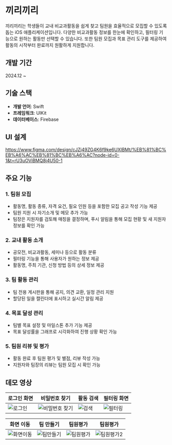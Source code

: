 # 끼리끼리

끼리끼리는 학생들이 교내 비교과활동을 쉽게 찾고 팀원을 효율적으로 모집할 수 있도록 돕는 iOS 애플리케이션입니다. 다양한 비교과활동 정보를 한눈에 확인하고, 필터링 기능으로 원하는 활동만 선택할 수 있습니다. 또한 팀원 모집과 목표 관리 도구를 제공하여 활동의 시작부터 완료까지 원활하게 지원합니다.

## 개발 기간
2024.12 ~

## 기술 스택
- **개발 언어**: Swift  
- **프레임워크**: UIKit  
- **데이터베이스**: Firebase

## UI 설계
https://www.figma.com/design/cJZj49ZG4K6f9ke6UXIBMt/%EB%81%BC%EB%A6%AC%EB%81%BC%EB%A6%AC?node-id=0-1&t=rU3uOViBMQ8j4U50-1

## 주요 기능
### 1. 팀원 모집
- 활동명, 활동 종류, 자격 요건, 필요 인원 등을 포함한 모집 공고 작성 기능 제공  
- 팀원 지원 시 자기소개 및 메모 추가 가능  
- 팀장은 지원자를 검토해 매칭을 결정하며, 푸시 알림을 통해 모집 현황 및 새 지원자 정보를 확인 가능  

### 2. 교내 활동 소개
- 공모전, 비교과활동, 세미나 등으로 활동 분류  
- 필터링 기능을 통해 사용자가 원하는 정보 제공  
- 활동명, 주최 기관, 신청 방법 등의 상세 정보 제공  

### 3. 팀 활동 관리
- 팀 전용 게시판을 통해 공지, 의견 교환, 일정 관리 지원  
- 할당된 일을 캘린더에 표시하고 실시간 알림 제공  

### 4. 목표 달성 관리
- 팀별 목표 설정 및 마일스톤 추가 기능 제공  
- 목표 달성률을 그래프로 시각화하여 진행 상황 확인 가능  

### 5. 팀원 리뷰 및 평가
- 활동 완료 후 팀원 평가 및 별점, 리뷰 작성 가능  
- 지원자와 팀장의 리뷰는 팀원 모집 시 확인 가능

## 데모 영상
| 로그인 화면 | 비밀번호 찾기 | 활동 검색 | 필터링 화면 |
|-------------|-----------|-------------|----------------|
| ![로그인](https://github.com/user-attachments/assets/22ed4874-ebbd-4891-a5e9-20dea406ac48) | ![비밀번호 찾기](https://github.com/user-attachments/assets/ba4eb384-06bc-4fbf-a97b-697d5867432c) | ![검색](https://github.com/user-attachments/assets/a1fb42ba-d4ab-4482-8510-5d98f697b902) | ![필터링](https://github.com/user-attachments/assets/c5af5eba-940c-417e-a8cb-f52060d493a6) |

| 화면 이동 | 팀 만들기 | 팀원평가 | 팀원평가 |
|-------------|-----------|-------------|----------------|
| ![화면이동](https://github.com/user-attachments/assets/7ec62ac6-1423-4312-91ae-395d7d9d414a) | ![팀만들기](https://github.com/user-attachments/assets/e508ed35-7659-4630-8d80-177f7497e47c) | ![팀원평가](https://github.com/user-attachments/assets/d93c56a3-b78f-4b1a-b56c-92488fd24f2c) | ![팀원평가2](https://github.com/user-attachments/assets/ba33a014-04b3-4982-b5d7-6d815f7ec024) |

<!--
---
> 교내 비교과활동 참여를 쉽고 효과적으로 만들기 위한 애플리케이션, **끼리끼리**와 함께하세요!
-->
